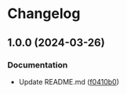 # Changelog

## 1.0.0 (2024-03-26)


### Documentation

* Update README.md ([f0410b0](https://github.com/ptarmiganlabs/butler-udp-client/commit/f0410b09dd7316c6946d772e415833d687513bb9))
